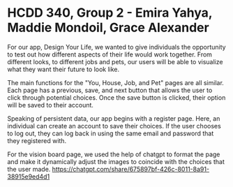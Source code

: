# HCDD 340, Group 2 - Emira Yahya, Maddie Mondoil, Grace Alexander

For our app, Design Your Life, we wanted to give individuals the opportunity
to test out how different aspects of their life would work together. From 
different looks, to different jobs and pets, our users will be able to visualize
what they want their future to look like.

The main functions for the "You, House, Job, and Pet" pages are all similar. Each page
has a previous, save, and next button that allows the user to click through potential
choices. Once the save button is clicked, their option will be saved to their account.

Speaking of persistent data, our app begins with a register page. Here, an individual can
create an account to save their choices. If the user chooses to log out, they can 
log back in using the same email and password that they registered with.

For the vision board page, we used the help of chatgpt to format the page and make it dynamically
adjust the images to coincide with the choices that the user made. https://chatgpt.com/share/675897bf-426c-8011-8a91-38915e9ed4d1
